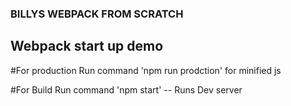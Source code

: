 ### BILLYS WEBPACK FROM SCRATCH
## Webpack start up demo

#For production
Run command 'npm run prodction' for minified js

#For Build
Run command 'npm start'
-- Runs Dev server